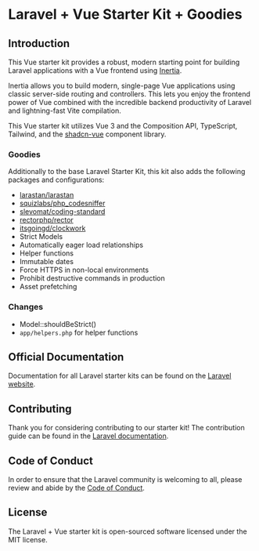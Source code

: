 # Laravel + Vue Starter Kit + Goodies

## Introduction

This Vue starter kit provides a robust, modern starting point for building Laravel applications with a Vue frontend using [Inertia](https://inertiajs.com).

Inertia allows you to build modern, single-page Vue applications using classic server-side routing and controllers. This lets you enjoy the frontend power of Vue combined with the incredible backend productivity of Laravel and lightning-fast Vite compilation.

This Vue starter kit utilizes Vue 3 and the Composition API, TypeScript, Tailwind, and the [shadcn-vue](https://www.shadcn-vue.com) component library.

### Goodies

Additionally to the base Laravel Starter Kit, this kit also adds the following packages and configurations:

- [larastan/larastan](https://github.com/larastan/larastan)
- [squizlabs/php_codesniffer](https://github.com/squizlabs/php_codesniffer)
- [slevomat/coding-standard](https://github.com/slevomat/coding-standard)
- [rectorphp/rector](https://github.com/rectorphp/rector)
- [itsgoingd/clockwork](https://github.com/itsgoingd/clockwork)
- Strict Models
- Automatically eager load relationships
- Helper functions
- Immutable dates
- Force HTTPS in non-local environments
- Prohibit destructive commands in production
- Asset prefetching

### Changes

- Model::shouldBeStrict()
- `app/helpers.php` for helper functions

## Official Documentation

Documentation for all Laravel starter kits can be found on the [Laravel website](https://laravel.com/docs/starter-kits).

## Contributing

Thank you for considering contributing to our starter kit! The contribution guide can be found in the [Laravel documentation](https://laravel.com/docs/contributions).

## Code of Conduct

In order to ensure that the Laravel community is welcoming to all, please review and abide by the [Code of Conduct](https://laravel.com/docs/contributions#code-of-conduct).

## License

The Laravel + Vue starter kit is open-sourced software licensed under the MIT license.
